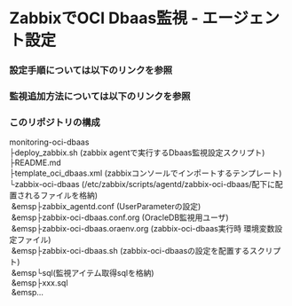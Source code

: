 # ZabbixでOCI Dbaas監視 - エージェント設定

### 設定手順については以下のリンクを参照

### 監視追加方法については以下のリンクを参照

### このリポジトリの構成

monitoring-oci-dbaas  
├deploy_zabbix.sh (zabbix agentで実行するDbaas監視設定スクリプト)  
├README.md  
├template_oci_dbaas.xml (zabbixコンソールでインポートするテンプレート)    
└zabbix-oci-dbaas (/etc/zabbix/scripts/agentd/zabbix-oci-dbaas/配下に配置されるファイルを格納)    
&nbsp;&emsp├zabbix_agentd.conf (UserParameterの設定)  
&nbsp;&emsp├zabbix-oci-dbaas.conf.org (OracleDB監視用ユーザ)  
&nbsp;&emsp├zabbix-oci-dbaas.oraenv.org (zabbix-oci-dbaas実行時 環境変数設定ファイル)  
&nbsp;&emsp├zabbix-oci-dbaas.sh (zabbix-oci-dbaasの設定を配置するスクリプト)  
&nbsp;&emsp└sql(監視アイテム取得sqlを格納)  
&nbsp;&emsp├xxx.sql  
&nbsp;&emsp…

